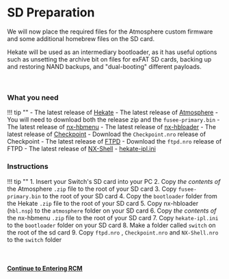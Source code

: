 # SD Preparation

We will now place the required files for the Atmosphere custom firmware and some additional homebrew files on the SD card.

Hekate will be used as an intermediary bootloader, as it has useful options such as unsetting the archive bit on files for exFAT SD cards, backing up and restoring NAND backups, and "dual-booting" different payloads.

&nbsp;

### What you need

!!! tip ""
    - The latest release of [Hekate](https://github.com/CTCaer/hekate/releases/)
    - The latest release of [Atmosphere](https://github.com/Atmosphere-NX/Atmosphere/releases) 
        - You will need to download both the release zip and the `fusee-primary.bin`
    - The latest release of [nx-hbmenu](https://github.com/switchbrew/nx-hbmenu/releases)
    - The latest release of [nx-hbloader](https://github.com/switchbrew/nx-hbloader/releases)
    - The latest release of [Checkpoint](https://github.com/FlagBrew/Checkpoint/releases)
	    - Download the `Checkpoint.nro` release of Checkpoint
    - The latest release of [FTPD](https://github.com/mtheall/ftpd/releases)
	    - Download the `ftpd.nro` release of FTPD
    - The latest release of [NX-Shell](https://github.com/joel16/NX-Shell/releases)
    - [hekate-ipl.ini](../files/hekate_ipl.ini)



### Instructions

!!! tip ""
    1. Insert your Switch's SD card into your PC
    2. Copy *the contents of* the Atmosphere `.zip` file to the root of your SD card
    3. Copy `fusee-primary.bin` to the root of your SD card
    4. Copy the `bootloader` folder from the Hekate `.zip` file to the root of your SD card
    5. Copy nx-hbloader (`hbl.nsp`) to the `atmosphere` folder on your SD card
    6. Copy *the contents of* the nx-hbmenu `.zip` file to the root of your SD card
    7. Copy `hekate-ipl.ini` to the `bootloader` folder on your SD card
    8. Make a folder called `switch` on the root of the sd card
    9. Copy `ftpd.nro` , `Checkpoint.nro` and `NX-Shell.nro` to the `switch` folder

&nbsp;

#### [Continue to Entering RCM](entering_rcm.md)